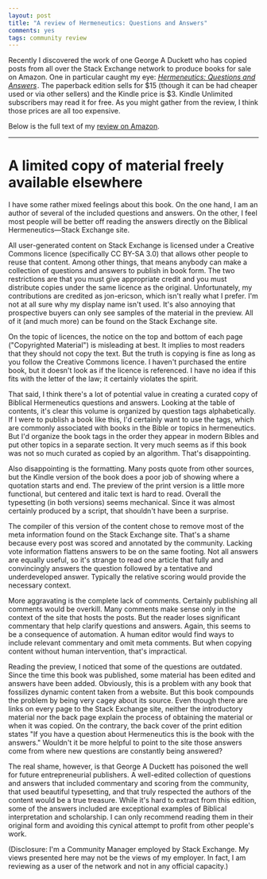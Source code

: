```yaml
---
layout: post
title: "A review of Hermeneutics: Questions and Answers"
comments: yes
tags: community review
---
```


Recently I discovered the work of one George A Duckett who has copied
posts from all over the Stack Exchange network to produce books for
sale on Amazon. One in particular caught my eye: <a rel="nofollow"
href="http://www.amazon.com/gp/product/B00XCZ57YY/ref=as_li_tl?ie=UTF8&camp=1789&creative=390957&creativeASIN=B00XCZ57YY&linkCode=as2&tag=jonqui-20&linkId=QX4G4MK5J7W6H5HF"><i>Hermeneutics:
Questions and Answers</i></a><img
src="http://ir-na.amazon-adsystem.com/e/ir?t=jonqui-20&l=as2&o=1&a=B00XCZ57YY"
width="1" height="1" border="0" alt="" style="border:none !important;
margin:0px !important;" />. The paperback edition sells for $15
(though it can be had cheaper used or via other sellers) and the
Kindle price is $3. Kindle Unlimited subscribers may read it for
free. As you might gather from the review, I think those prices are
all too expensive.

Below is the full text of my
[review on Amazon](https://www.amazon.com/review/R1J4HNNEK9BMI0/).

---

# A limited copy of material freely available elsewhere

I have some rather mixed feelings about this book. On the one hand, I
am an author of several of the included questions and answers. On the
other, I feel most people will be better off reading the answers
directly on the Biblical Hermeneutics—Stack Exchange site.

All user-generated content on Stack Exchange is licensed under a
Creative Commons licence (specifically CC BY-SA 3.0) that allows other
people to reuse that content. Among other things, that means anybody
can make a collection of questions and answers to publish in book
form. The two restrictions are that you must give appropriate credit
and you must distribute copies under the same licence as the
original. Unfortunately, my contributions are credited as jon-ericson,
which isn't really what I prefer. I'm not at all sure why my display
name isn't used. It's also annoying that prospective buyers can only
see samples of the material in the preview. All of it (and much more)
can be found on the Stack Exchange site.

On the topic of licences, the notice on the top and bottom of each
page ("Copyrighted Material") is misleading at best. It implies to
most readers that they should not copy the text. But the truth is
copying is fine as long as you follow the Creative Commons licence. I
haven't purchased the entire book, but it doesn't look as if the
licence is referenced. I have no idea if this fits with the letter of
the law; it certainly violates the spirit.

That said, I think there's a lot of potential value in creating a
curated copy of Biblical Hermeneutics questions and answers. Looking
at the table of contents, it's clear this volume is organized by
question tags alphabetically. If I were to publish a book like this,
I'd certainly want to use the tags, which are commonly associated with
books in the Bible or topics in hermeneutics. But I'd organize the
book tags in the order they appear in modern Bibles and put other
topics in a separate section. It very much seems as if this book was
not so much curated as copied by an algorithm. That's disappointing.

Also disappointing is the formatting. Many posts quote from other
sources, but the Kindle version of the book does a poor job of showing
where a quotation starts and end. The preview of the print version is
a little more functional, but centered and italic text is hard to
read. Overall the typesetting (in both versions) seems
mechanical. Since it was almost certainly produced by a script, that
shouldn't have been a surprise.

The compiler of this version of the content chose to remove most of
the meta information found on the Stack Exchange site. That's a shame
because every post was scored and annotated by the community. Lacking
vote information flattens answers to be on the same footing. Not all
answers are equally useful, so it's strange to read one article that
fully and convincingly answers the question followed by a tentative
and underdeveloped answer. Typically the relative scoring would
provide the necessary context.

More aggravating is the complete lack of comments. Certainly
publishing all comments would be overkill. Many comments make sense
only in the context of the site that hosts the posts. But the reader
loses significant commentary that help clarify questions and
answers. Again, this seems to be a consequence of automation. A human
editor would find ways to include relevant commentary and omit meta
comments. But when copying content without human intervention, that's
impractical.

Reading the preview, I noticed that some of the questions are
outdated. Since the time this book was published, some material has
been edited and answers have been added. Obviously, this is a problem
with any book that fossilizes dynamic content taken from a
website. But this book compounds the problem by being very cagey about
its source. Even though there are links on every page to the Stack
Exchange site, neither the introductory material nor the back page
explain the process of obtaining the material or when it was
copied. On the contrary, the back cover of the print edition states
"If you have a question about Hermeneutics this is the book with the
answers." Wouldn't it be more helpful to point to the site those
answers come from where new questions are constantly being answered?

The real shame, however, is that George A Duckett has poisoned the
well for future entrepreneurial publishers. A well-edited collection
of questions and answers that included commentary and scoring from the
community, that used beautiful typesetting, and that truly respected
the authors of the content would be a true treasure. While it's hard
to extract from this edition, some of the answers included are
exceptional examples of Biblical interpretation and scholarship. I can
only recommend reading them in their original form and avoiding this
cynical attempt to profit from other people's work.

(Disclosure: I'm a Community Manager employed by Stack Exchange. My
views presented here may not be the views of my employer. In fact, I
am reviewing as a user of the network and not in any official
capacity.)
